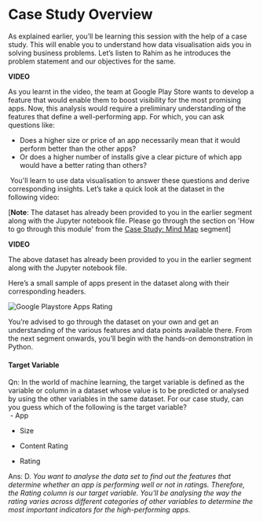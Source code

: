 # Case Study Overview

As explained earlier, you’ll be learning this session with the help of a case study. This will enable you to understand how data visualisation aids you in solving business problems. Let’s listen to Rahim as he introduces the problem statement and our objectives for the same.

**VIDEO**

As you learnt in the video, the team at Google Play Store wants to develop a feature that would enable them to boost visibility for the most promising apps. Now, this analysis would require a preliminary understanding of the features that define a well-performing app. For which, you can ask questions like:

- Does a higher size or price of an app necessarily mean that it would perform better than the other apps? 
- Or does a higher number of installs give a clear picture of which app would have a better rating than others?

 You'll learn to use data visualisation to answer these questions and derive corresponding insights. Let’s take a quick look at the dataset in the following video:

[**Note**: The dataset has already been provided to you in the earlier segment along with the Jupyter notebook file. Please go through the section on 'How to go through this module' from the [Case Study: Mind Map](https://learn.upgrad.com/v/course/1126/session/104242/segment/581780) segment]

**VIDEO**

The above dataset has already been provided to you in the earlier segment along with the Jupyter notebook file.

Here’s a small sample of apps present in the dataset along with their corresponding headers.

<img src="https://cdn.upgrad.com/UpGrad/temp/c0ee9e83-2bee-435c-928e-69882db7be4c/pasted+image+0+(1).png" title="" alt="Google Playstore Apps Rating" data-align="center">

You’re advised to go through the dataset on your own and get an understanding of the various features and data points available there. From the next segment onwards, you’ll begin with the hands-on demonstration in Python.

#### Target Variable

Qn: In the world of machine learning, the target variable is defined as the variable or column in a dataset whose value is to be predicted or analysed by using the other variables in the same dataset. For our case study, can you guess which of the following is the target variable?  
 - App

- Size

- Content Rating

- Rating

Ans: D. *You want to analyse the data set to find out the features that determine whether an app is performing well or not in ratings. Therefore, the Rating column is our target variable. You’ll be analysing the way the rating varies across different categories of other variables to determine the most important indicators for the high-performing apps.*
